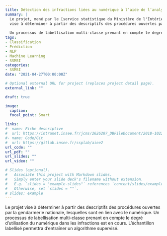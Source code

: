 ```yaml
---
title: Détection des infractions liées au numérique à l’aide de l’analyse textuelle
summary: |
  Le projet, mené par le [service statistique du Ministère de l'Intérieur](https://www.insee.fr/fr/information/2114936) (le `SSMSI`),
  vise à déterminer à partir des descriptifs des procédures ouvertes par la gendarmerie nationale, lesquelles sont en lien avec le numérique.
  
  Un processus de labellisation multi-classe prenant en compte le degré d’utilisation du numérique dans les infractions est en cours. L’échantillon labellisé permettra d’entraîner un algorithme supervisé.
tags:
- Classification
- Prédiction
- NLP
- Machine Learning
- SSMSI
categories:
- SSMSI
date: "2021-04-27T00:00:00Z"

# Optional external URL for project (replaces project detail page).
external_link: ""

draft: true

image:
  caption: 
  focal_point: Smart

links:
#- name: Fiche descriptive
#  url: https://intranet.insee.fr/jcms/2626207_DBFileDocument/2018-10227-dg75-l401-fiche-lancement-id-emp-census?details=true
#- name: Code/Git
#  url: https://gitlab.insee.fr/ssplab/aiee2
url_code: ""
url_pdf: ""
url_slides: ""
url_video: ""

# Slides (optional).
#   Associate this project with Markdown slides.
#   Simply enter your slide deck's filename without extension.
#   E.g. `slides = "example-slides"` references `content/slides/example-slides.md`.
#   Otherwise, set `slides = ""`.
# slides: example
---
```


Le projet vise à déterminer à partir des descriptifs des procédures ouvertes par la gendarmerie nationale, lesquelles sont en lien avec le numérique. Un processus de labellisation multi-classe prenant en compte le degré d’utilisation du numérique dans les infractions est en cours. L’échantillon labellisé permettra d’entraîner un algorithme supervisé.